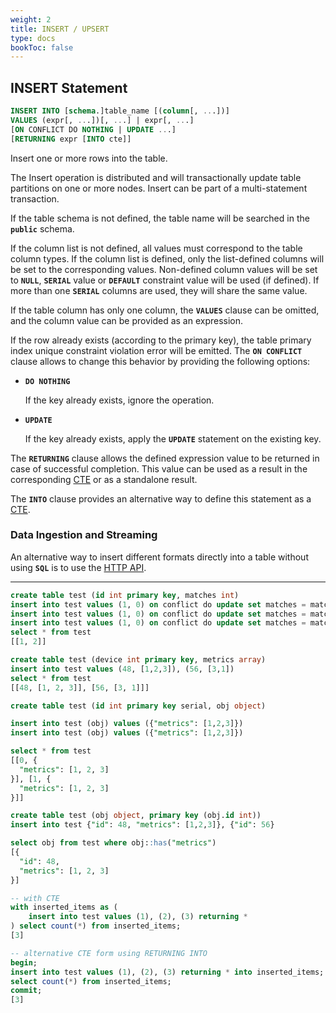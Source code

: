 ```yaml
---
weight: 2
title: INSERT / UPSERT
type: docs
bookToc: false
---
```


## INSERT Statement


```SQL
INSERT INTO [schema.]table_name [(column[, ...])]
VALUES (expr[, ...])[, ...] | expr[, ...]
[ON CONFLICT DO NOTHING | UPDATE ...]
[RETURNING expr [INTO cte]]
```

Insert one or more rows into the table.

The Insert operation is distributed and will transactionally update table partitions on one or more nodes.
Insert can be part of a multi-statement transaction.

If the table schema is not defined, the table name will be searched in the **`public`** schema.

If the column list is not defined, all values must correspond to the table column types. If the column list is
defined, only the list-defined columns will be set to the corresponding values. Non-defined column values will be
set to **`NULL`**, **`SERIAL`** value or **`DEFAULT`** constraint value will be used (if defined).
If more than one **`SERIAL`** columns are used, they will share the same value.

If the table column has only one column, the **`VALUES`** clause can be omitted, and the column value
can be provided as an expression.

If the row already exists (according to the primary key), the table primary index unique constraint violation error
will be emitted. The **`ON CONFLICT`** clause allows to change this behavior by providing the following options:

* **`DO NOTHING`**

  If the key already exists, ignore the operation.

* **`UPDATE`**

  If the key already exists, apply the **`UPDATE`** statement on the existing key.

The **`RETURNING`** clause allows the defined expression value to be returned in case of successful completion. This value can
be used as a result in the corresponding [CTE](/docs/sql/transactions/cte) or as a standalone result.

The **`INTO`** clause provides an alternative way to define this statement as a [CTE](/docs/sql/transactions/cte).

### Data Ingestion and Streaming

An alternative way to insert different formats directly into a table without using **`SQL`** is to use the
[HTTP API](/docs/api/overview).

---

```SQL
create table test (id int primary key, matches int)
insert into test values (1, 0) on conflict do update set matches = matches + 1
insert into test values (1, 0) on conflict do update set matches = matches + 1
insert into test values (1, 0) on conflict do update set matches = matches + 1
select * from test
[[1, 2]]
```

```SQL
create table test (device int primary key, metrics array)
insert into test values (48, [1,2,3]), (56, [3,1])
select * from test
[[48, [1, 2, 3]], [56, [3, 1]]]
```

```SQL
create table test (id int primary key serial, obj object)

insert into test (obj) values ({"metrics": [1,2,3]})
insert into test (obj) values ({"metrics": [1,2,3]})

select * from test
[[0, {
  "metrics": [1, 2, 3]
}], [1, {
  "metrics": [1, 2, 3]
}]]
```

```SQL
create table test (obj object, primary key (obj.id int))
insert into test {"id": 48, "metrics": [1,2,3]}, {"id": 56}

select obj from test where obj::has("metrics")
[{
  "id": 48,
  "metrics": [1, 2, 3]
}]
```

```SQL
-- with CTE
with inserted_items as (
    insert into test values (1), (2), (3) returning *
) select count(*) from inserted_items;
[3]

-- alternative CTE form using RETURNING INTO
begin;
insert into test values (1), (2), (3) returning * into inserted_items;
select count(*) from inserted_items;
commit;
[3]
```
